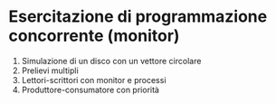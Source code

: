 # Esercitazione di programmazione concorrente (monitor)

1. Simulazione di un disco con un vettore circolare
2. Prelievi multipli
3. Lettori-scrittori con monitor e processi
4. Produttore-consumatore con priorità
